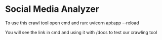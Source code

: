 # Social Media Analyzer
To use this crawl tool
open cmd and run:
uvicorn api:app --reload

You will see the link in cmd and using it with /docs to test our crawling tool
